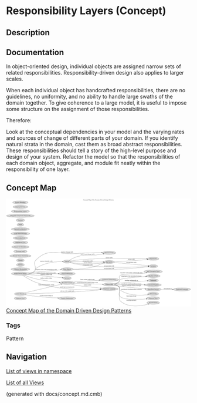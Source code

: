 # Responsibility Layers (Concept)
## Description


## Documentation
In object-oriented design, individual objects are assigned narrow sets of
related responsibilities. Responsibility-driven design also applies to larger
scales.

When each individual object has handcrafted responsibilities, there are no
guidelines, no  uniformity, and no ability to handle large swaths of the
domain together. To give coherence to a large model, it is useful to impose
some structure on the assignment of those responsibilities.

Therefore:

Look at the conceptual dependencies in your model and the varying rates and
sources of change of different parts of your domain. If you identify natural
strata in the domain, cast them as broad abstract responsibilities. These
responsibilities should tell a story of the high-level purpose and design of
your system. Refactor the model so that the responsibilities of each domain
object, aggregate, and module fit neatly within the responsibility of one
layer.

## Concept Map
![Concept Map of the Domain Driven Design Patterns](../ddd/concept-view.png)
[Concept Map of the Domain Driven Design Patterns](../ddd/concept-view.md)

### Tags
Pattern


## Navigation
[List of views in namespace](./views-in-namespace.md)

[List of all Views](../views.md)

(generated with docs/concept.md.cmb)
